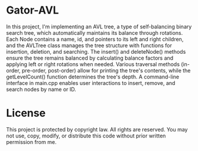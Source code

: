 # Gator-AVL

In this project, I'm implementing an AVL tree, a type of self-balancing binary search tree, which automatically maintains its balance through rotations. Each Node contains a name, id, and pointers to its left and right children, and the AVLTree class manages the tree structure with functions for insertion, deletion, and searching. The insert() and deleteNode() methods ensure the tree remains balanced by calculating balance factors and applying left or right rotations when needed. Various traversal methods (in-order, pre-order, post-order) allow for printing the tree's contents, while the getLevelCount() function determines the tree's depth. A command-line interface in main.cpp enables user interactions to insert, remove, and search nodes by name or ID.


# License

This project is protected by copyright law. All rights are reserved. 
You may not use, copy, modify, or distribute this code without prior written permission from me.
